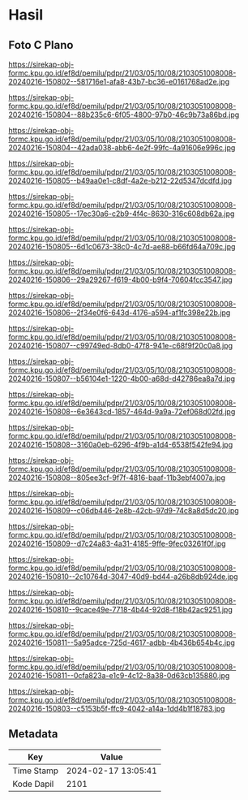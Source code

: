 # Hasil

## Foto C Plano

https://sirekap-obj-formc.kpu.go.id/ef8d/pemilu/pdpr/21/03/05/10/08/2103051008008-20240216-150802--581716e1-afa8-43b7-bc36-e0161768ad2e.jpg

https://sirekap-obj-formc.kpu.go.id/ef8d/pemilu/pdpr/21/03/05/10/08/2103051008008-20240216-150804--88b235c6-6f05-4800-97b0-46c9b73a86bd.jpg

https://sirekap-obj-formc.kpu.go.id/ef8d/pemilu/pdpr/21/03/05/10/08/2103051008008-20240216-150804--42ada038-abb6-4e2f-99fc-4a91606e996c.jpg

https://sirekap-obj-formc.kpu.go.id/ef8d/pemilu/pdpr/21/03/05/10/08/2103051008008-20240216-150805--b49aa0e1-c8df-4a2e-b212-22d5347dcdfd.jpg

https://sirekap-obj-formc.kpu.go.id/ef8d/pemilu/pdpr/21/03/05/10/08/2103051008008-20240216-150805--17ec30a6-c2b9-4f4c-8630-316c608db62a.jpg

https://sirekap-obj-formc.kpu.go.id/ef8d/pemilu/pdpr/21/03/05/10/08/2103051008008-20240216-150805--6d1c0673-38c0-4c7d-ae88-b66fd64a709c.jpg

https://sirekap-obj-formc.kpu.go.id/ef8d/pemilu/pdpr/21/03/05/10/08/2103051008008-20240216-150806--29a29267-f619-4b00-b9f4-70604fcc3547.jpg

https://sirekap-obj-formc.kpu.go.id/ef8d/pemilu/pdpr/21/03/05/10/08/2103051008008-20240216-150806--2f34e0f6-643d-4176-a594-af1fc398e22b.jpg

https://sirekap-obj-formc.kpu.go.id/ef8d/pemilu/pdpr/21/03/05/10/08/2103051008008-20240216-150807--c99749ed-8db0-47f8-941e-c68f9f20c0a8.jpg

https://sirekap-obj-formc.kpu.go.id/ef8d/pemilu/pdpr/21/03/05/10/08/2103051008008-20240216-150807--b56104e1-1220-4b00-a68d-d42786ea8a7d.jpg

https://sirekap-obj-formc.kpu.go.id/ef8d/pemilu/pdpr/21/03/05/10/08/2103051008008-20240216-150808--6e3643cd-1857-464d-9a9a-72ef068d02fd.jpg

https://sirekap-obj-formc.kpu.go.id/ef8d/pemilu/pdpr/21/03/05/10/08/2103051008008-20240216-150808--3160a0eb-6296-4f9b-a1d4-6538f542fe94.jpg

https://sirekap-obj-formc.kpu.go.id/ef8d/pemilu/pdpr/21/03/05/10/08/2103051008008-20240216-150808--805ee3cf-9f7f-4816-baaf-11b3ebf4007a.jpg

https://sirekap-obj-formc.kpu.go.id/ef8d/pemilu/pdpr/21/03/05/10/08/2103051008008-20240216-150809--c06db446-2e8b-42cb-97d9-74c8a8d5dc20.jpg

https://sirekap-obj-formc.kpu.go.id/ef8d/pemilu/pdpr/21/03/05/10/08/2103051008008-20240216-150809--d7c24a83-4a31-4185-9ffe-9fec03261f0f.jpg

https://sirekap-obj-formc.kpu.go.id/ef8d/pemilu/pdpr/21/03/05/10/08/2103051008008-20240216-150810--2c10764d-3047-40d9-bd44-a26b8db924de.jpg

https://sirekap-obj-formc.kpu.go.id/ef8d/pemilu/pdpr/21/03/05/10/08/2103051008008-20240216-150810--9cace49e-7718-4b44-92d8-f18b42ac9251.jpg

https://sirekap-obj-formc.kpu.go.id/ef8d/pemilu/pdpr/21/03/05/10/08/2103051008008-20240216-150811--5a95adce-725d-4617-adbb-4b436b654b4c.jpg

https://sirekap-obj-formc.kpu.go.id/ef8d/pemilu/pdpr/21/03/05/10/08/2103051008008-20240216-150811--0cfa823a-e1c9-4c12-8a38-0d63cb135880.jpg

https://sirekap-obj-formc.kpu.go.id/ef8d/pemilu/pdpr/21/03/05/10/08/2103051008008-20240216-150803--c5153b5f-ffc9-4042-a14a-1dd4b1f18783.jpg


## Metadata

| Key        | Value               |
| ---------- | ------------------- |
| Time Stamp | 2024-02-17 13:05:41 |
| Kode Dapil | 2101                |



